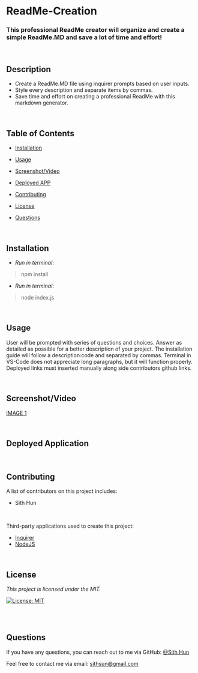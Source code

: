 # ReadMe-Creation

### This professional ReadMe creator will organize and create a simple ReadMe.MD and save a lot of time and effort!

<br>

## Description
* Create a ReadMe.MD file using inquirer prompts based on user inputs.
* Style every description and separate items by commas.
* Save time and effort on creating a professional ReadMe with this markdown generator.

<br>

## Table of Contents
- [Installation](#installation)
- [Usage](#usage)

- [Screenshot/Video](#screenshotvideo)
- [Deployed APP](#deployed-application)
- [Contributing](#contributing)
- [License](#license)
- [Questions](#questions)

<br>

## Installation
* _Run in terminal_:
> npm install

* _Run in terminal_:
> node index.js

<br>

## Usage
User will be prompted with series of questions and choices. Answer as detailed as possible for a better description of your project. The installation guide will follow a description:code and separated by commas. Terminal in VS-Code does not appreciate long paragraphs, but it will function properly. Deployed links must inserted manually along side contributors github links.

<br>


## Screenshot/Video

[IMAGE 1](./assets/front.png)


<br>

## Deployed Application


<br>

## Contributing
A list of contributors on this project includes:

* Sith Hun

<br>

Third-party applications used to create this project:
* [Inquirer](#inquirer)
* [NodeJS](#nodejs)

<br>

## License
*This project is licensed under the MIT.*

[![License: MIT](https://img.shields.io/badge/License-MIT-yellow.svg)](https://opensource.org/licenses/MIT)

<br>



<br>

## Questions
If you have any questions, you can reach out to me via GitHub: [@Sith Hun](https://github.com/SithHun)

Feel free to contact me via email: sithsun@gmail.com